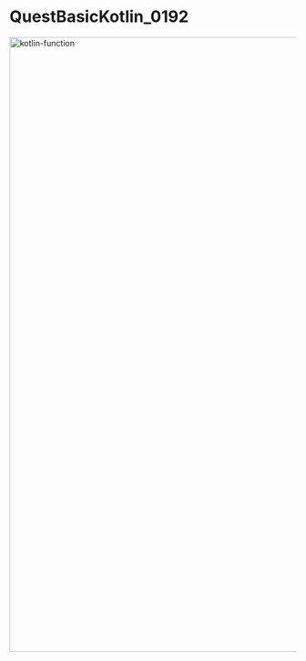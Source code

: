 # QuestBasicKotlin_0192
<img width="1920" height="1080" alt="kotlin-function" src="https://github.com/user-attachments/assets/9639801b-905f-42b4-9f21-51e60918a56f" />
